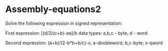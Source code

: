 # Assembly-equations2
Solve the following expression in signed representation:

First expression: [(d/2)*(c+b)-a*a]/b data types: a,b,c - byte, d - word 

Second expression: (a+b)/(2-b*b+b/c)-x; a-doubleword; b,c-byte; x-qword
